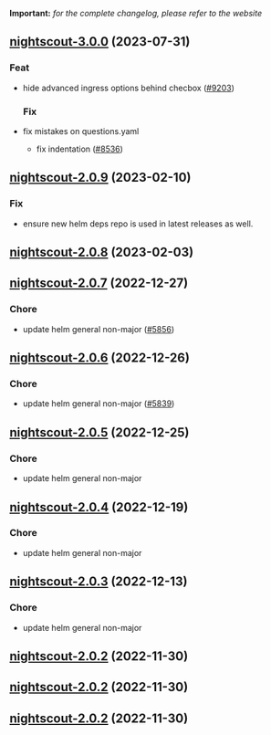 **Important:**
*for the complete changelog, please refer to the website*









## [nightscout-3.0.0](https://github.com/truecharts/charts/compare/nightscout-2.0.9...nightscout-3.0.0) (2023-07-31)

### Feat

- hide advanced ingress options behind checbox ([#9203](https://github.com/truecharts/charts/issues/9203))
  
  ### Fix

- fix mistakes on questions.yaml
  - fix indentation ([#8536](https://github.com/truecharts/charts/issues/8536))
  
  


## [nightscout-2.0.9](https://github.com/truecharts/charts/compare/nightscout-2.0.8...nightscout-2.0.9) (2023-02-10)

### Fix

- ensure new helm deps repo is used in latest releases as well.
  
  


## [nightscout-2.0.8](https://github.com/truecharts/charts/compare/nightscout-2.0.7...nightscout-2.0.8) (2023-02-03)




## [nightscout-2.0.7](https://github.com/truecharts/charts/compare/nightscout-2.0.6...nightscout-2.0.7) (2022-12-27)

### Chore

- update helm general non-major ([#5856](https://github.com/truecharts/charts/issues/5856))
  
  


## [nightscout-2.0.6](https://github.com/truecharts/charts/compare/nightscout-2.0.5...nightscout-2.0.6) (2022-12-26)

### Chore

- update helm general non-major ([#5839](https://github.com/truecharts/charts/issues/5839))
  
  


## [nightscout-2.0.5](https://github.com/truecharts/charts/compare/nightscout-2.0.4...nightscout-2.0.5) (2022-12-25)

### Chore

- update helm general non-major
  
  


## [nightscout-2.0.4](https://github.com/truecharts/charts/compare/nightscout-2.0.3...nightscout-2.0.4) (2022-12-19)

### Chore

- update helm general non-major
  
  


## [nightscout-2.0.3](https://github.com/truecharts/charts/compare/nightscout-2.0.2...nightscout-2.0.3) (2022-12-13)

### Chore

- update helm general non-major
  
  


## [nightscout-2.0.2](https://github.com/truecharts/charts/compare/nightscout-2.0.1...nightscout-2.0.2) (2022-11-30)




## [nightscout-2.0.2](https://github.com/truecharts/charts/compare/nightscout-2.0.1...nightscout-2.0.2) (2022-11-30)




## [nightscout-2.0.2](https://github.com/truecharts/charts/compare/nightscout-2.0.1...nightscout-2.0.2) (2022-11-30)




